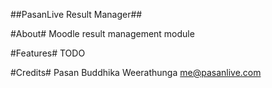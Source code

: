 ##PasanLive Result Manager##

#About#
 Moodle result management module
 
#Features#
 TODO
 
#Credits#
 Pasan Buddhika Weerathunga
 me@pasanlive.com